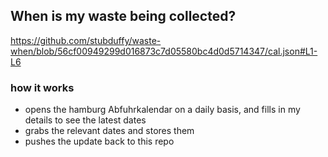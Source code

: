 ## When is my waste being collected?
  https://github.com/stubduffy/waste-when/blob/56cf00949299d016873c7d05580bc4d0d5714347/cal.json#L1-L6
  
  ### how it works
  - opens the hamburg Abfuhrkalendar on a daily basis, and fills in my details to see the latest dates
  - grabs the relevant dates and stores them
  - pushes the update back to this repo
  
